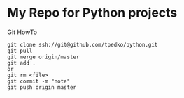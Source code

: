 # My Repo for Python projects

Git HowTo

```
git clone ssh://git@github.com/tpedko/python.git
git pull
git merge origin/master
git add . 
or  
git rm <file>
git commit -m "note"
git push origin master

```
